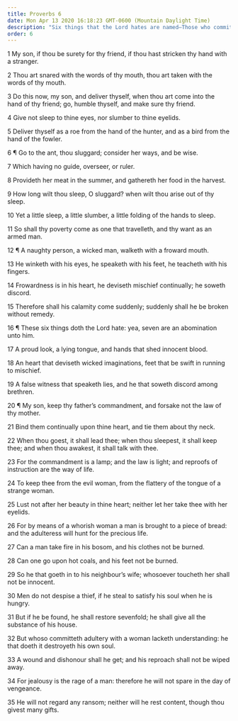 ```yaml
---
title: Proverbs 6
date: Mon Apr 13 2020 16:18:23 GMT-0600 (Mountain Daylight Time)
description: "Six things that the Lord hates are named—Those who commit adultery destroy their own souls."
order: 6
---
```


1 My son, if thou be surety for thy friend, if thou hast stricken thy hand with a stranger.

2 Thou art snared with the words of thy mouth, thou art taken with the words of thy mouth.

3 Do this now, my son, and deliver thyself, when thou art come into the hand of thy friend; go, humble thyself, and make sure thy friend.

4 Give not sleep to thine eyes, nor slumber to thine eyelids.

5 Deliver thyself as a roe from the hand of the hunter, and as a bird from the hand of the fowler.

6 ¶ Go to the ant, thou sluggard; consider her ways, and be wise.

7 Which having no guide, overseer, or ruler.

8 Provideth her meat in the summer, and gathereth her food in the harvest.

9 How long wilt thou sleep, O sluggard? when wilt thou arise out of thy sleep.

10 Yet a little sleep, a little slumber, a little folding of the hands to sleep.

11 So shall thy poverty come as one that travelleth, and thy want as an armed man.

12 ¶ A naughty person, a wicked man, walketh with a froward mouth.

13 He winketh with his eyes, he speaketh with his feet, he teacheth with his fingers.

14 Frowardness is in his heart, he deviseth mischief continually; he soweth discord.

15 Therefore shall his calamity come suddenly; suddenly shall he be broken without remedy.

16 ¶ These six things doth the Lord hate: yea, seven are an abomination unto him.

17 A proud look, a lying tongue, and hands that shed innocent blood.

18 An heart that deviseth wicked imaginations, feet that be swift in running to mischief.

19 A false witness that speaketh lies, and he that soweth discord among brethren.

20 ¶ My son, keep thy father’s commandment, and forsake not the law of thy mother.

21 Bind them continually upon thine heart, and tie them about thy neck.

22 When thou goest, it shall lead thee; when thou sleepest, it shall keep thee; and when thou awakest, it shall talk with thee.

23 For the commandment is a lamp; and the law is light; and reproofs of instruction are the way of life.

24 To keep thee from the evil woman, from the flattery of the tongue of a strange woman.

25 Lust not after her beauty in thine heart; neither let her take thee with her eyelids.

26 For by means of a whorish woman a man is brought to a piece of bread: and the adulteress will hunt for the precious life.

27 Can a man take fire in his bosom, and his clothes not be burned.

28 Can one go upon hot coals, and his feet not be burned.

29 So he that goeth in to his neighbour’s wife; whosoever toucheth her shall not be innocent.

30 Men do not despise a thief, if he steal to satisfy his soul when he is hungry.

31 But if he be found, he shall restore sevenfold; he shall give all the substance of his house.

32 But whoso committeth adultery with a woman lacketh understanding: he that doeth it destroyeth his own soul.

33 A wound and dishonour shall he get; and his reproach shall not be wiped away.

34 For jealousy is the rage of a man: therefore he will not spare in the day of vengeance.

35 He will not regard any ransom; neither will he rest content, though thou givest many gifts.
